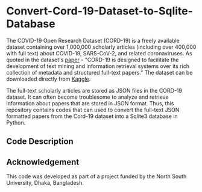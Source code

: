 # Convert-Cord-19-Dataset-to-Sqlite-Database

The COVID-19 Open Research Dataset (CORD-19) is a freely available dataset containing over 1,000,000 scholarly articles (including over 400,000 with full text) about COVID-19, SARS-CoV-2, and related coronaviruses. As quoted in the dataset's [paper](https://arxiv.org/pdf/2004.10706) - "CORD-19 is designed to facilitate the development of text mining and information retrieval systems over its rich collection of metadata and structured full-text papers." The dataset can be downloaded directly from [Kaggle](https://www.kaggle.com/datasets/allen-institute-for-ai/CORD-19-research-challenge).

The full-text scholarly articles are stored as JSON files in the CORD-19 dataset. It can often become troublesome to analyze and retrieve information about papers that are stored in JSON format. Thus, this repository contains codes that can used to convert the full-text JSON formatted papers from the Cord-19 dataset into a Sqlite3 database in Python.

## Code Description

## Acknowledgement

This code was developed as part of a project funded by the North South University, Dhaka, Bangladesh.
